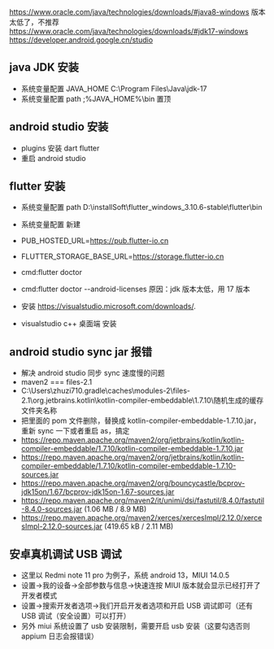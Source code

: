 https://www.oracle.com/java/technologies/downloads/#java8-windows 版本太低了，不推荐
https://www.oracle.com/java/technologies/downloads/#jdk17-windows
https://developer.android.google.cn/studio

## java JDK 安装

- 系统变量配置 JAVA_HOME C:\Program Files\Java\jdk-17
- 系统变量配置 path ;%JAVA_HOME%\bin 置顶

## android studio 安装

- plugins 安装 dart flutter
- 重启 android studio

## flutter 安装

- 系统变量配置 path D:\installSoft\flutter_windows_3.10.6-stable\flutter\bin
- 系统变量配置 新建
- PUB_HOSTED_URL=https://pub.flutter-io.cn
- FLUTTER_STORAGE_BASE_URL=https://storage.flutter-io.cn
- cmd:flutter doctor
- cmd:flutter doctor --android-licenses 原因：jdk 版本太低，用 17 版本

- 安装 https://visualstudio.microsoft.com/downloads/.
- visualstudio c++ 桌面端 安装

## android studio sync jar 报错

- 解决 android studio 同步 sync 速度慢的问题
- maven2 === files-2.1
- C:\Users\zhuzi710\.gradle\caches\modules-2\files-2.1\org.jetbrains.kotlin\kotlin-compiler-embeddable\1.7.10\随机生成的缓存文件夹名称
- 把里面的 pom 文件删除，替换成 kotlin-compiler-embeddable-1.7.10.jar，重新 sync 一下或者重启 as，搞定
- https://repo.maven.apache.org/maven2/org/jetbrains/kotlin/kotlin-compiler-embeddable/1.7.10/kotlin-compiler-embeddable-1.7.10.jar
- https://repo.maven.apache.org/maven2/org/jetbrains/kotlin/kotlin-compiler-embeddable/1.7.10/kotlin-compiler-embeddable-1.7.10-sources.jar
- https://repo.maven.apache.org/maven2/org/bouncycastle/bcprov-jdk15on/1.67/bcprov-jdk15on-1.67-sources.jar
- https://repo.maven.apache.org/maven2/it/unimi/dsi/fastutil/8.4.0/fastutil-8.4.0-sources.jar (1.06 MB / 8.9 MB)
- https://repo.maven.apache.org/maven2/xerces/xercesImpl/2.12.0/xercesImpl-2.12.0-sources.jar (419.65 kB / 2.11 MB)

## 安卓真机调试 USB 调试

- 这里以 Redmi note 11 pro 为例子，系统 android 13，MIUI 14.0.5
- 设置->我的设备->全部参数与信息->快速连按 MIUI 版本就会显示已经打开了开发者模式
- 设置->搜索开发者选项->我们开启开发者选项和开启 USB 调试即可（还有 USB 调试（安全设置）可以打开）
- 另外 miui 系统设置了 usb 安装限制，需要开启 usb 安装（这要勾选否则 appium 日志会报错误）
